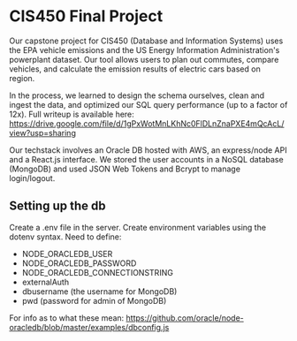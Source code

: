 # CIS450 Final Project
Our capstone project for CIS450 (Database and Information Systems) uses the EPA vehicle emissions and the US Energy Information Administration's powerplant dataset. Our tool allows users to plan out commutes, compare vehicles, and calculate the emission results of electric cars based on region.

In the process, we learned to design the schema ourselves, clean and ingest the data, and optimized our SQL query performance (up to a factor of 12x). Full writeup is available here: https://drive.google.com/file/d/1gPxWotMnLKhNc0FlDLnZnaPXE4mQcAcL/view?usp=sharing

Our techstack involves an Oracle DB hosted with AWS, an express/node API and a React.js interface. We stored the user accounts in a NoSQL database (MongoDB) and used JSON Web Tokens and Bcrypt to manage login/logout.

## Setting up the db
Create a .env file in the server. Create environment variables using the dotenv syntax. Need to define:
- NODE_ORACLEDB_USER
- NODE_ORACLEDB_PASSWORD
- NODE_ORACLEDB_CONNECTIONSTRING
- externalAuth
- dbusername (the username for MongoDB)
- pwd (password for admin of MongoDB)

For info as to what these mean: https://github.com/oracle/node-oracledb/blob/master/examples/dbconfig.js
